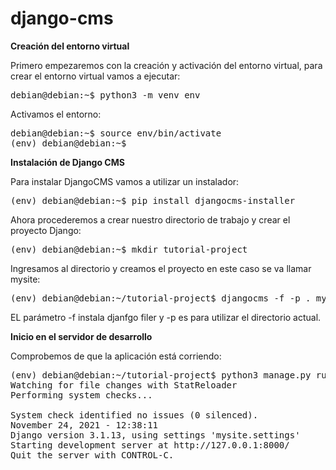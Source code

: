 # django-cms
**Creación del entorno virtual**

Primero empezaremos con la creación y activación del entorno virtual, para crear el entorno virtual vamos a ejecutar:

<pre>debian@debian:~$ python3 -m venv env
</pre>

Activamos el entorno:

<pre>debian@debian:~$ source env/bin/activate
(env) debian@debian:~$ 
</pre>

**Instalación de Django CMS**

Para instalar DjangoCMS vamos a utilizar un instalador:

<pre>(env) debian@debian:~$ pip install djangocms-installer
</pre>

Ahora procederemos a crear nuestro directorio de trabajo y crear el proyecto Django:

<pre>(env) debian@debian:~$ mkdir tutorial-project
</pre>

Ingresamos al directorio y creamos el proyecto en este caso se va llamar mysite:

<pre>(env) debian@debian:~/tutorial-project$ djangocms -f -p . mysite
</pre>

EL parámetro -f instala djanfgo filer y -p es para utilizar el directorio actual.

**Inicio en el servidor de desarrollo**

Comprobemos de que la aplicación está corriendo:

<pre>(env) debian@debian:~/tutorial-project$ python3 manage.py runserver
Watching for file changes with StatReloader
Performing system checks...

System check identified no issues (0 silenced).
November 24, 2021 - 12:38:11
Django version 3.1.13, using settings 'mysite.settings'
Starting development server at http://127.0.0.1:8000/
Quit the server with CONTROL-C.
</pre>
